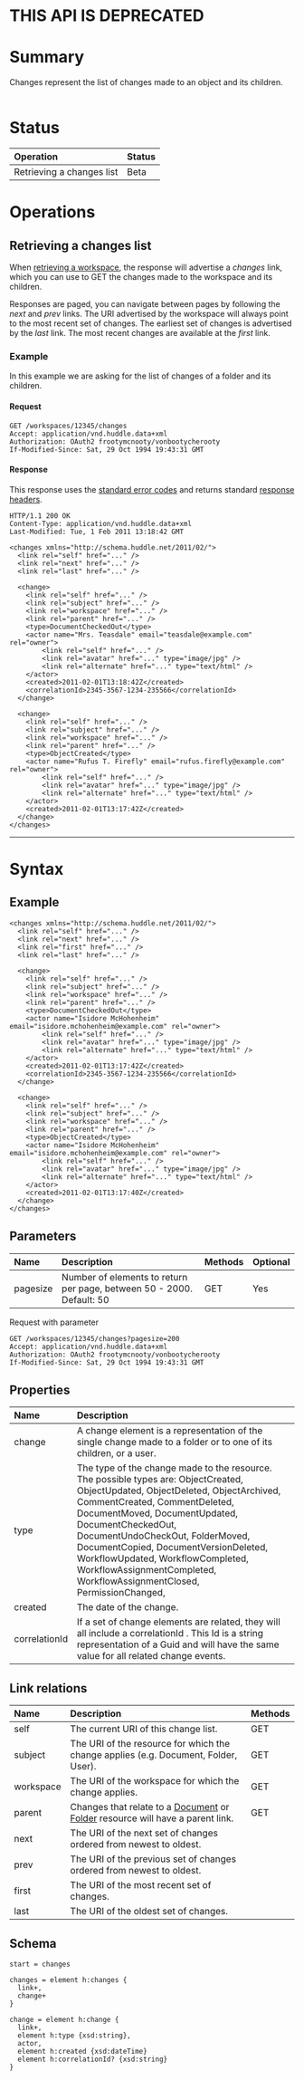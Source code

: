 # THIS API IS DEPRECATED #

# Summary #

Changes represent the list of changes made to an object and its children.

|  |
|:-|

# Status #
| **Operation** | **Status** |
|:--------------|:-----------|
|Retrieving a changes list|Beta        |

# Operations #

## Retrieving a changes list ##

When [retrieving a workspace](Workspace#Retrieving_a_workspace), the response will advertise a _changes_ link, which you can use to GET the changes made to the workspace and its children.

Responses are paged, you can navigate between pages by following the _next_ and _prev_ links. The URI advertised by the workspace will always point to the most recent set of changes.
The earliest set of changes is advertised by the _last_ link. The most recent changes are available at the _first_ link.

### Example ###

In this example we are asking for the list of changes of a folder and its children.

#### Request ####
```
GET /workspaces/12345/changes
Accept: application/vnd.huddle.data+xml
Authorization: OAuth2 frootymcnooty/vonbootycherooty
If-Modified-Since: Sat, 29 Oct 1994 19:43:31 GMT
```

#### Response ####

This response uses the [standard error codes](ErrorHandling) and returns standard [response headers](ResponseHeaders).

```
HTTP/1.1 200 OK
Content-Type: application/vnd.huddle.data+xml
Last-Modified: Tue, 1 Feb 2011 13:18:42 GMT
```
```
<changes xmlns="http://schema.huddle.net/2011/02/">
  <link rel="self" href="..." />
  <link rel="next" href="..." />
  <link rel="last" href="..." />

  <change>
    <link rel="self" href="..." />
    <link rel="subject" href="..." />
    <link rel="workspace" href="..." />
    <link rel="parent" href="..." />
    <type>DocumentCheckedOut</type>
    <actor name="Mrs. Teasdale" email="teasdale@example.com" rel="owner">
        <link rel="self" href="..." />
        <link rel="avatar" href="..." type="image/jpg" />
        <link rel="alternate" href="..." type="text/html" />
    </actor>
    <created>2011-02-01T13:18:42Z</created>
    <correlationId>2345-3567-1234-235566</correlationId>
  </change>

  <change>
    <link rel="self" href="..." />
    <link rel="subject" href="..." />
    <link rel="workspace" href="..." />
    <link rel="parent" href="..." />
    <type>ObjectCreated</type>
    <actor name="Rufus T. Firefly" email="rufus.firefly@example.com" rel="owner">
        <link rel="self" href="..." />
        <link rel="avatar" href="..." type="image/jpg" />
        <link rel="alternate" href="..." type="text/html" />
    </actor>
    <created>2011-02-01T13:17:42Z</created>
  </change>
</changes>
```


---


# Syntax #

## Example ##

```
<changes xmlns="http://schema.huddle.net/2011/02/">
  <link rel="self" href="..." />
  <link rel="next" href="..." />
  <link rel="first" href="..." />
  <link rel="last" href="..." />

  <change>
    <link rel="self" href="..." />
    <link rel="subject" href="..." />
    <link rel="workspace" href="..." />
    <link rel="parent" href="..." />
    <type>DocumentCheckedOut</type>
    <actor name="Isidore McHohenheim" email="isidore.mchohenheim@example.com" rel="owner">
        <link rel="self" href="..." />
        <link rel="avatar" href="..." type="image/jpg" />
        <link rel="alternate" href="..." type="text/html" />
    </actor>
    <created>2011-02-01T13:17:42Z</created>
    <correlationId>2345-3567-1234-235566</correlationId>
  </change>

  <change>
    <link rel="self" href="..." />
    <link rel="subject" href="..." />
    <link rel="workspace" href="..." />
    <link rel="parent" href="..." />
    <type>ObjectCreated</type>
    <actor name="Isidore McHohenheim" email="isidore.mchohenheim@example.com" rel="owner">
        <link rel="self" href="..." />
        <link rel="avatar" href="..." type="image/jpg" />
        <link rel="alternate" href="..." type="text/html" />
    </actor>
    <created>2011-02-01T13:17:40Z</created>
  </change>
</changes>
```


## Parameters ##
| **Name** | **Description** | **Methods** | **Optional** |
|:---------|:----------------|:------------|:-------------|
| pagesize | Number of elements to return per page, between 50 - 2000. Default: 50 | GET         | Yes          |

Request with parameter
```
GET /workspaces/12345/changes?pagesize=200
Accept: application/vnd.huddle.data+xml
Authorization: OAuth2 frootymcnooty/vonbootycherooty
If-Modified-Since: Sat, 29 Oct 1994 19:43:31 GMT
```

## Properties ##

| **Name** | **Description** |
|:---------|:----------------|
| change	  | A change element is a representation of the single change made to a folder or to one of its children, or a user. |
| type	    | The type of the change made to the resource. The possible types are: ObjectCreated, ObjectUpdated, ObjectDeleted, ObjectArchived, CommentCreated, CommentDeleted, DocumentMoved, DocumentUpdated, DocumentCheckedOut, DocumentUndoCheckOut, FolderMoved,  DocumentCopied, DocumentVersionDeleted, WorkflowUpdated, WorkflowCompleted, WorkflowAssignmentCompleted, WorkflowAssignmentClosed, PermissionChanged, |
| created	 | The date of the change. |
| correlationId | If a set of change elements are related, they will all include a correlationId . This Id is a string representation of a Guid and will have the same value for all related change events. |


## Link relations ##

| **Name** | **Description** | **Methods** |
|:---------|:----------------|:------------|
| self     | The current URI of this change list. | GET         |
| subject  | The URI of the resource for which the change applies (e.g. Document, Folder, User). | GET         |
| workspace | The URI of the workspace for which the change applies. | GET         |
| parent   | Changes that relate to a [Document](Document) or [Folder](Folder) resource will have a parent link. | GET         |
| next     | The URI of the next set of changes ordered from newest to oldest. |
| prev     | The URI of the previous set of changes ordered from newest to oldest. |
| first    | The URI of the most recent set of changes. |
| last     | The URI of the oldest set of changes. |

## Schema ##

```
start = changes

changes = element h:changes {
  link+,
  change+
}

change = element h:change {
  link+,
  element h:type {xsd:string},
  actor,
  element h:created {xsd:dateTime}
  element h:correlationId? {xsd:string}
}
```
